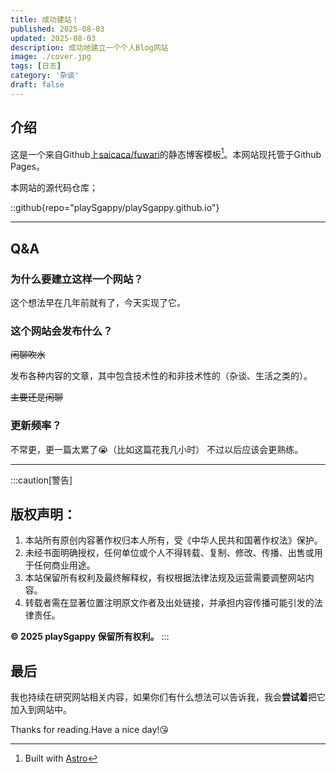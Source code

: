 ```yaml
---
title: 成功建站！
published: 2025-08-03
updated: 2025-08-03
description: 成功地建立一个个人Blog网站
image: ./cover.jpg
tags: [日志]
category: '杂谈'
draft: false
---
```


## 介绍
这是一个来自Github上[saicaca/fuwari](https://github.com/saicaca/fuwari)的静态博客模板[^1]。本网站现托管于Github Pages。

[^1]: Built with [Astro](https://astro.build/)

本网站的源代码仓库；

::github{repo="playSgappy/playSgappy.github.io"}

---

## Q&A

### 为什么要建立这样一个网站？
这个想法早在几年前就有了，今天实现了它。

### 这个网站会发布什么？
~~闲聊吹水~~

发布各种内容的文章，其中包含技术性的和非技术性的（杂谈、生活之类的）。

~~主要还是闲聊~~

### 更新频率？
不常更，更一篇太累了😭（比如这篇花我几小时）
不过以后应该会更熟练。

---

:::caution[警告]
## 版权声明：  
1. 本站所有原创内容著作权归本人所有，受《中华人民共和国著作权法》保护。
2. 未经书面明确授权，任何单位或个人不得转载、复制、修改、传播、出售或用于任何商业用途。
3. 本站保留所有权利及最终解释权，有权根据法律法规及运营需要调整网站内容。
4. 转载者需在显著位置注明原文作者及出处链接，并承担内容传播可能引发的法律责任。

**© 2025 playSgappy 保留所有权利。**
:::

## 最后
我也持续在研究网站相关内容，如果你们有什么想法可以告诉我，我会**尝试着**把它加入到网站中。

Thanks for reading.Have a nice day!😘
